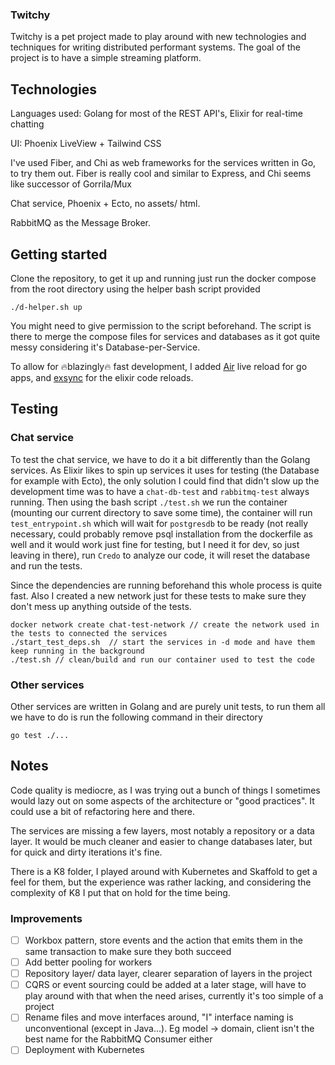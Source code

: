 ### Twitchy

Twitchy is a pet project made to play around with new technologies and techniques for writing distributed performant systems. 
The goal of the project is to have a simple streaming platform.

## Technologies

Languages used: Golang for most of the REST API's, Elixir for real-time chatting

UI: Phoenix LiveView + Tailwind CSS

I've used Fiber, and Chi as web frameworks for the services written in Go, to try them out. Fiber is really cool and similar to Express, and Chi seems like successor of Gorrila/Mux

Chat service, Phoenix + Ecto, no assets/ html.

RabbitMQ as the Message Broker.


## Getting started

Clone the repository, to get it up and running just run the docker compose from the root directory using the helper bash script provided

```
./d-helper.sh up
```

You might need to give permission to the script beforehand. The script is there to merge the compose files for services and databases as it got quite messy considering it's Database-per-Service.


To allow for 🔥blazingly🔥 fast development, I added [Air](https://github.com/cosmtrek/air) live reload for go apps, and [exsync](https://github.com/falood/exsync) for the elixir code reloads. 

## Testing

### Chat service
To test the chat service, we have to do it a bit differently than the Golang services. As Elixir likes to spin up services it uses for testing (the Database for example with Ecto), the only solution I could find that didn't slow up the development time was to have a `chat-db-test` and `rabbitmq-test` always running. Then using the bash script `./test.sh` we run the container (mounting our current directory to save some time), the container will run `test_entrypoint.sh` which will wait for `postgresdb` to be ready (not really necessary, could probably remove psql installation from the dockerfile as well and it would work just fine for testing, but I need it for dev, so just leaving in there), run `Credo` to analyze our code, it will reset the database and run the tests. 

Since the dependencies are running beforehand this whole process is quite fast. Also I created a new network just for these tests to make sure they don't mess up anything outside of the tests. 

```
docker network create chat-test-network // create the network used in the tests to connected the services
./start_test_deps.sh  // start the services in -d mode and have them keep running in the background
./test.sh // clean/build and run our container used to test the code
```

### Other services
Other services are written in Golang and are purely unit tests, to run them all we have to do is run the following command in their directory
```
go test ./... 
```

## Notes

Code quality is mediocre, as I was trying out a bunch of things I sometimes would lazy out on some aspects of the architecture or "good practices". It could use a bit of refactoring here and there.

The services are missing a few layers, most notably a repository or a data layer. It would be much cleaner and easier to change databases later, but for quick and dirty iterations it's fine.

There is a K8 folder, I played around with Kubernetes and Skaffold to get a feel for them, but the experience was rather lacking, and considering the complexity of K8 I put that on hold for the time being.

### Improvements
- [ ] Workbox pattern, store events and the action that emits them in the same transaction to make sure they both succeed
- [ ] Add better pooling for workers
- [ ] Repository layer/ data layer, clearer separation of layers in the project
- [ ] CQRS or event sourcing could be added at a later stage, will have to play around with that when the need arises, currently it's too simple of a project
- [ ] Rename files and move interfaces around, "I" interface naming is unconventional (except in Java...). Eg model -> domain, client isn't the best name for the RabbitMQ Consumer either
- [ ] Deployment with Kubernetes
